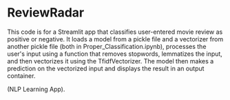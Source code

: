 # ReviewRadar 

This code is for a Streamlit app that classifies user-entered movie review as positive or negative. It loads a model from a pickle file and a vectorizer from another pickle file (both in Proper_Classification.ipynb), processes the user's input using a function that removes stopwords, lemmatizes the input, and then vectorizes it using the TfidfVectorizer. The model then makes a prediction on the vectorized input and displays the result in an output container.

(NLP Learning App).
